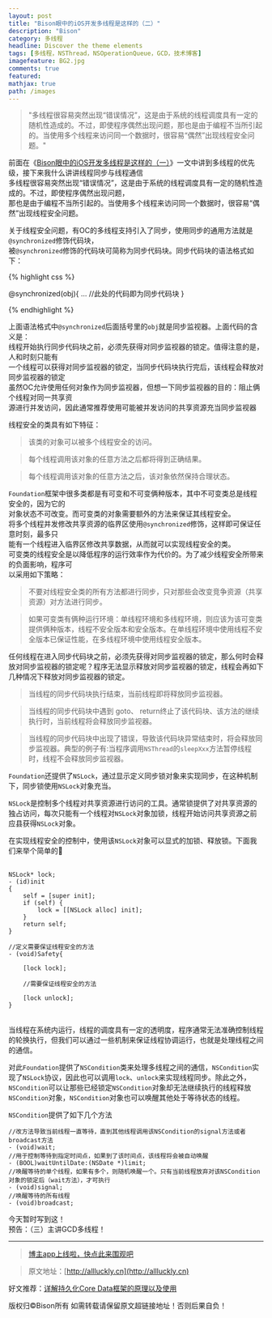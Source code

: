 ```yaml
---
layout: post
title: "Bison眼中的iOS开发多线程是这样的（二）"
description: "Bison"
category: 多线程
headline: Discover the theme elements
tags: [多线程，NSThread，NSOperationQueue，GCD，技术博客]
imagefeature: BG2.jpg
comments: true
featured: 
mathjax: true
path: /images
---
```



>&quot;多线程很容易突然出现“错误情况”，这是由于系统的线程调度具有一定的随机性造成的。不过，即使程序偶然出现问题，那也是由于编程不当所引起的。当使用多个线程来访问同一个数据时，很容易“偶然”出现线程安全问题。&quot;

前面在《[Bison眼中的iOS开发多线程是这样的（一）](http://allluckly.cn/多线程/duoxiancheng01)》一文中讲到多线程的优先级，接下来我什么讲讲线程同步与线程通信<br>
多线程很容易突然出现“错误情况”，这是由于系统的线程调度具有一定的随机性造成的。不过，即使程序偶然出现问题，<br>
那也是由于编程不当所引起的。当使用多个线程来访问同一个数据时，很容易“偶然”出现线程安全问题。<br>

关于线程安全问题，有OC的多线程支持引入了同步，使用同步的通用方法就是`@synchronized`修饰代码块，<br>
被`@synchronized`修饰的代码块可简称为同步代码块。同步代码块的语法格式如下：<br>

{% highlight css %}

@synchronized(obj){
    ...
    //此处的代码即为同步代码块
}

{% endhighlight %}

上面语法格式中`@synchronized`后面括号里的`obj`就是同步监视器。上面代码的含义是：<br>
线程开始执行同步代码块之前，必须先获得对同步监视器的锁定。值得注意的是，人和时刻只能有<br>
一个线程可以获得对同步监视器的锁定，当同步代码块执行完后，该线程会释放对同步监视器的锁定<br>
虽然OC允许使用任何对象作为同步监视器，但想一下同步监视器的目的：阻止俩个线程对同一共享资<br>
源进行并发访问，因此通常推荐使用可能被并发访问的共享资源充当同步监视器<br>

线程安全的类具有如下特征：<br>

> 该类的对象可以被多个线程安全的访问。<br>

> 每个线程调用该对象的任意方法之后都将得到正确结果。<br>

> 每个线程调用该对象的任意方法之后，该对象依然保持合理状态。<br>

`Foundation`框架中很多类都是有可变和不可变俩种版本，其中不可变类总是线程安全的，因为它的<br>
对象状态不可改变。而可变类的对象需要额外的方法来保证其线程安全。<br>
将多个线程并发修改共享资源的临界区使用`@synchronized`修饰，这样即可保证任意时刻，最多只<br>
能有一个线程进入临界区修改共享数据，从而就可以实现线程安全的类。<br>
可变类的线程安全是以降低程序的运行效率作为代价的。为了减少线程安全所带来的负面影响，程序可<br>
以采用如下策略：<br>

> 不要对线程安全类的所有方法都进行同步，只对那些会改变竞争资源（共享资源）对方法进行同步。<br>

> 如果可变类有俩种运行环境：单线程环境和多线程环境，则应该为该可变类提供俩种版本，线程不安全版本和安全版本。在单线程环境中使用线程不安全版本已保证性能，在多线程环境中使用线程安全版本。<br>

任何线程在进入同步代码块之前，必须先获得对同步监视器的锁定，那么何时会释放对同步监视器的锁定呢？程序无法显示释放对同步监视器的锁定，线程会再如下几种情况下释放对同步监视器的锁定。

> 当线程的同步代码块执行结束，当前线程即将释放同步监视器。<br>


> 当线程的同步代码块中遇到 goto、 return终止了该代码块、该方法的继续执行时，当前线程将会释放同步监视器。<br>


> 当线程的同步代码块中出现了错误，导致该代码块异常结束时，将会释放同步监视器。典型的例子有:当程序调用`NSThread`的`sleepXxx`方法暂停线程时，线程不会释放同步监视器。<br>


`Foundation`还提供了`NSLock`，通过显示定义同步锁对象来实现同步，在这种机制下，同步锁使用`NSLock`对象充当。

`NSLock`是控制多个线程对共享资源进行访问的工具。通常锁提供了对共享资源的独占访问，每次只能有一个线程对`NSLock`对象加锁，线程开始访问共享资源之前应县获得`NSLock`对象。

在实现线程安全的控制中，使用该`NSLock`对象可以显式的加锁、释放锁。下面我们来举个简单的🌰<br>
<br>

```
NSLock* lock;
- (id)init
{
    self = [super init];
    if (self) {
        lock = [[NSLock alloc] init];
    }
    return self;
}

//定义需要保证线程安全的方法
- (void)Safety{
    
    [lock lock];

    //需要保证线程安全的方法
    
    [lock unlock];
}

```

<br>
当线程在系统内运行，线程的调度具有一定的透明度，程序通常无法准确控制线程的轮换执行，但我们可以通过一些机制来保证线程协调运行，也就是处理线程之间的通信。<br>

对此`Foundation`提供了`NSCondition`类来处理多线程之间的通信，`NSCondition`实现了`NSLock`协议，因此也可以调用`lock`、`unlock`来实现线程同步。除此之外，`NSCondition`可以让那些已经锁定`NSCondition`对象却无法继续执行的线程释放`NSCondition`对象，`NSCondition`对象也可以唤醒其他处于等待状态的线程。<br>

`NSCondition`提供了如下几个方法<br>

```
//改方法导致当前线程一直等待，直到其他线程调用该NSCondition的signal方法或者broadcast方法 
- (void)wait;
//用于控制等待到指定时间点，如果到了该时间点，该线程将会被自动唤醒
- (BOOL)waitUntilDate:(NSDate *)limit;
//唤醒等待的单个线程，如果有多个，则随机唤醒一个。只有当前线程放弃对该NSCondition对象的锁定后（wait方法），才可执行
- (void)signal;
//唤醒等待的所有线程
- (void)broadcast;

```

今天暂时写到这！<br>
预告：（三）主讲GCD多线程！<br>

----------------------------------------------------------

> [博主app上线啦，快点此来围观吧](https://itunes.apple.com/us/app/it-blog-zi-xueios-kai-fa-jin/id1067787090?l=zh&ls=1&mt=8)<br>

> 原文地址：[http://allluckly.cn](http://allluckly.cn)<br>

好文推荐：[详解持久化Core Data框架的原理以及使用](http://allluckly.cn/持久化/chijiuhua01)<br>

版权归©Bison所有 如需转载请保留原文超链接地址！否则后果自负！





